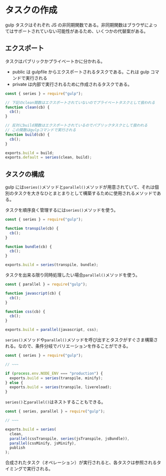 # タスクの作成

gulp タスクはそれぞれ JS の非同期関数である。非同期関数はブラウザによってはサポートされていない可能性があるため、いくつかの代替案がある。

## エクスポート

タスクはパブリックかプライベートかに分かれる。

- public は gulpfile からエクスポートされるタスクである。これは gulp コマンドで実行される
- private は内部で実行されるために作成されるタスクである。

```js
const { series } = require("gulp");

// 下記のclean関数はエクスポートされていないのでプライベートタスクとして扱われる
function clean(cb) {
  cb();
}

// 反対にbuild関数はエクスポートされているのでパブリックタスクとして扱われる
// この関数はgulpコマンドで実行される
function build(cb) {
  cb();
}

exports.build = build;
exports.default = series(clean, build);
```

## タスクの構成

gulp には`series()`メソッドと`parallel()`メソッドが用意されていて、それは個別のタスクを大きなひとまとまりとして構築するために使用されるメソッドである。

タスクを順序良く管理するには`series()`メソッドを使う。

```js
const { series } = require("gulp");

function transpile(cb) {
  cb();
}

function bundle(cb) {
  cb();
}

exports.build = series(transpile, bundle);
```

タスクを出来る限り同時処理したい場合`parallel()`メソッドを使う。

```js
const { parallel } = require("gulp");

function javascript(cb) {
  cb();
}

function css(cb) {
  cb();
}

exports.build = parallel(javascript, css);
```

`series()`メソッドや`parallel()`メソッドを呼び出すとタスクがすぐさま構築される。なので、条件分岐でバリエーションを作ることができる。

```js
const { series } = require("gulp");

// ~~~

if (process.env.NODE_ENV === "production") {
  exports.build = series(transpile, minify);
} else {
  exports.build = series(transpile, livereload);
}
```

`series()`と`parallel()`はネストすることもできる。

```js
const { series, parallel } = require("gulp");

// ~~~

exports.build = series(
  clean,
  parallel(cssTranspile, series(jsTranspile, jsBundle)),
  parallel(cssMinify, jsMinify),
  publish
);
```

合成されたタスク（オペレーション）が実行されると、各タスクは参照されるタイミングで実行される。
